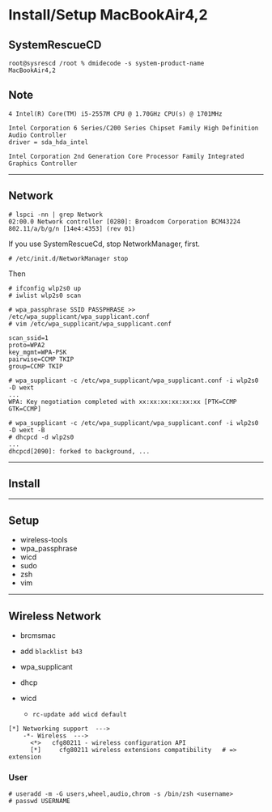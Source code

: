 # Install/Setup MacBookAir4,2

## SystemRescueCD

```
root@sysrescd /root % dmidecode -s system-product-name
MacBookAir4,2
```

## Note

    4 Intel(R) Core(TM) i5-2557M CPU @ 1.70GHz CPU(s) @ 1701MHz

    Intel Corporation 6 Series/C200 Series Chipset Family High Definition Audio Controller
    driver = sda_hda_intel

    Intel Corporation 2nd Generation Core Processor Family Integrated Graphics Controller
-----

## Network

```
# lspci -nn | grep Network
02:00.0 Network controller [0280]: Broadcom Corporation BCM43224 802.11/a/b/g/n [14e4:4353] (rev 01)
```

If you use SystemRescueCd, stop NetworkManager, first.

```
# /etc/init.d/NetworkManager stop
```

Then

```
# ifconfig wlp2s0 up
# iwlist wlp2s0 scan

# wpa_passphrase SSID PASSPHRASE >> /etc/wpa_supplicant/wpa_supplicant.conf
# vim /etc/wpa_supplicant/wpa_supplicant.conf

scan_ssid=1
proto=WPA2
key_mgmt=WPA-PSK
pairwise=CCMP TKIP
group=CCMP TKIP

# wpa_supplicant -c /etc/wpa_supplicant/wpa_supplicant.conf -i wlp2s0 -D wext
...
WPA: Key negotiation completed with xx:xx:xx:xx:xx:xx [PTK=CCMP GTK=CCMP]
```

```
# wpa_supplicant -c /etc/wpa_supplicant/wpa_supplicant.conf -i wlp2s0 -D wext -B
# dhcpcd -d wlp2s0
...
dhcpcd[2090]: forked to background, ...
```

-----

## Install



-----

## Setup

* wireless-tools
* wpa_passphrase
* wicd
* sudo
* zsh
* vim

-----

## Wireless Network

* brcmsmac
* add `blacklist b43`

* wpa_supplicant
* dhcp
* wicd
  * `rc-update add wicd default`

```
[*] Networking support  --->
    -*- Wireless  --->
      <*>   cfg80211 - wireless configuration API
      [*]     cfg80211 wireless extensions compatibility   # => extension
```




### User

```
# useradd -m -G users,wheel,audio,chrom -s /bin/zsh <username>
# passwd USERNAME
```
